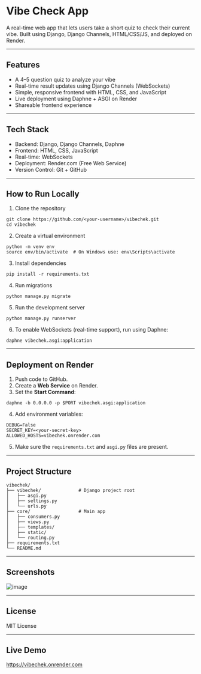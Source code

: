 
# Vibe Check App

A real-time web app that lets users take a short quiz to check their current vibe. Built using Django, Django Channels, HTML/CSS/JS, and deployed on Render.

---

## Features

- A 4–5 question quiz to analyze your vibe
- Real-time result updates using Django Channels (WebSockets)
- Simple, responsive frontend with HTML, CSS, and JavaScript
- Live deployment using Daphne + ASGI on Render
- Shareable frontend experience

---

## Tech Stack

- Backend: Django, Django Channels, Daphne
- Frontend: HTML, CSS, JavaScript
- Real-time: WebSockets
- Deployment: Render.com (Free Web Service)
- Version Control: Git + GitHub

---

## How to Run Locally

1. Clone the repository

```
git clone https://github.com/<your-username>/vibechek.git
cd vibechek
```

2. Create a virtual environment

```
python -m venv env
source env/bin/activate  # On Windows use: env\Scripts\activate
```

3. Install dependencies

```
pip install -r requirements.txt
```

4. Run migrations

```
python manage.py migrate
```

5. Run the development server

```
python manage.py runserver
```

6. To enable WebSockets (real-time support), run using Daphne:

```
daphne vibechek.asgi:application
```

---

## Deployment on Render

1. Push code to GitHub.
2. Create a **Web Service** on Render.
3. Set the **Start Command**:

```
daphne -b 0.0.0.0 -p $PORT vibechek.asgi:application
```

4. Add environment variables:

```
DEBUG=False
SECRET_KEY=<your-secret-key>
ALLOWED_HOSTS=vibechek.onrender.com
```

5. Make sure the `requirements.txt` and `asgi.py` files are present.

---

## Project Structure

```
vibechek/
├── vibechek/              # Django project root
│   ├── asgi.py
│   ├── settings.py
│   └── urls.py
├── core/                  # Main app
│   ├── consumers.py
│   ├── views.py
│   ├── templates/
│   ├── static/
│   └── routing.py
├── requirements.txt
└── README.md
```

---

## Screenshots

![image](https://github.com/user-attachments/assets/2eb3d564-c93d-4ade-a589-f45be97cc634)


---

## License

MIT License

---

## Live Demo

https://vibechek.onrender.com
